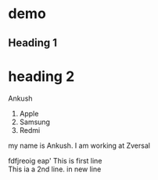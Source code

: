 # demo
## Heading 1
# heading 2
Ankush
1. Apple 
2. Samsung 
3. Redmi 





my name is Ankush. I am working at Zversal 

fdfjreoig eap'
This is first line  
This ia a 2nd line. in new line 
